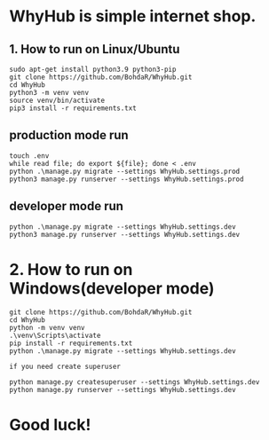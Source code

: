 # WhyHub is simple internet shop.

## 1. How to run on Linux/Ubuntu

    sudo apt-get install python3.9 python3-pip
    git clone https://github.com/BohdaR/WhyHub.git
    cd WhyHub
    python3 -m venv venv
    source venv/bin/activate
    pip3 install -r requirements.txt
    

## production mode run

    touch .env
    while read file; do export ${file}; done < .env
    python .\manage.py migrate --settings WhyHub.settings.prod
    python3 manage.py runserver --settings WhyHub.settings.prod

## developer mode run
    
    python .\manage.py migrate --settings WhyHub.settings.dev
    python3 manage.py runserver --settings WhyHub.settings.dev
    
# 2. How to run on Windows(developer mode)

    git clone https://github.com/BohdaR/WhyHub.git
    cd WhyHub
    python -m venv venv
    .\venv\Scripts\activate
    pip install -r requirements.txt
    python .\manage.py migrate --settings WhyHub.settings.dev

    if you need create superuser

    python manage.py createsuperuser --settings WhyHub.settings.dev
    python manage.py runserver --settings WhyHub.settings.dev


# Good luck!
